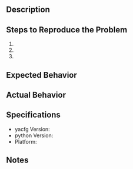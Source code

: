## Description


## Steps to Reproduce the Problem

  1.
  1.
  1.

## Expected Behavior


## Actual Behavior


## Specifications

  - yacfg Version:
  - python Version:
  - Platform:

## Notes